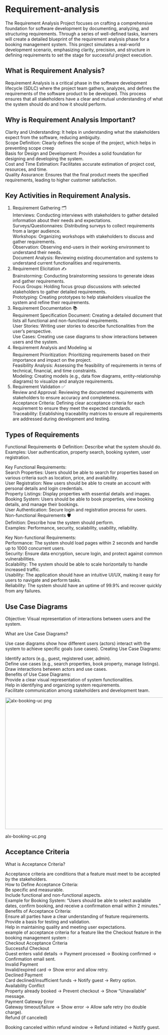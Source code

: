 # Requirement-analysis
The Requirement Analysis Project focuses on crafting a comprehensive foundation for software development by documenting, analyzing, and structuring requirements. Through a series of well-defined tasks, learners will create a detailed blueprint of the requirement analysis phase for a booking management system. This project simulates a real-world development scenario, emphasizing clarity, precision, and structure in defining requirements to set the stage for successful project execution.
## What is Requirement Analysis?
Requirement Analysis is a critical phase in the software development lifecycle (SDLC) where the project team gathers, analyzes, and defines the requirements of the software product to be developed. This process ensures that all stakeholders have a clear and mutual understanding of what the system should do and how it should perform.
## Why is Requirement Analysis Important?
Clarity and Understanding: It helps in understanding what the stakeholders expect from the software, reducing ambiguity. <br/>
Scope Definition: Clearly defines the scope of the project, which helps in preventing scope creep <br/>
Basis for Design and Development: Provides a solid foundation for designing and developing the system. <br/>
Cost and Time Estimation: Facilitates accurate estimation of project cost, resources, and time. <br/>
Quality Assurance: Ensures that the final product meets the specified requirements, leading to higher customer satisfaction. <br/>
## Key Activities in Requirement Analysis.
1. Requirement Gathering 🗂️ <br/>
Interviews: Conducting interviews with stakeholders to gather detailed information about their needs and expectations. <br/>
Surveys/Questionnaires: Distributing surveys to collect requirements from a larger audience.<br/>
Workshops: Organizing workshops with stakeholders to discuss and gather requirements.<br/>
Observation: Observing end-users in their working environment to understand their needs.<br/>
Document Analysis: Reviewing existing documentation and systems to understand current functionalities and requirements.<br/>
2. Requirement Elicitation ✍️<br/>
Brainstorming: Conducting brainstorming sessions to generate ideas and gather requirements.<br/>
Focus Groups: Holding focus group discussions with selected stakeholders to gather detailed requirements.<br/>
Prototyping: Creating prototypes to help stakeholders visualize the system and refine their requirements.<br/>
3. Requirement Documentation 📚<br/>
Requirement Specification Document: Creating a detailed document that lists all functional and non-functional requirements.<br/>
User Stories: Writing user stories to describe functionalities from the user’s perspective.<br/>
Use Cases: Creating use case diagrams to show interactions between users and the system.<br/>
4. Requirement Analysis and Modeling 📊<br/>
Requirement Prioritization: Prioritizing requirements based on their importance and impact on the project.<br/>
Feasibility Analysis: Assessing the feasibility of requirements in terms of technical, financial, and time constraints.<br/>
Modeling: Creating models (e.g., data flow diagrams, entity-relationship diagrams) to visualize and analyze requirements.<br/>
5. Requirement Validation ✅<br/>
Review and Approval: Reviewing the documented requirements with stakeholders to ensure accuracy and completeness.<br/>
Acceptance Criteria: Defining clear acceptance criteria for each requirement to ensure they meet the expected standards. <br/>
Traceability: Establishing traceability matrices to ensure all requirements are addressed during development and testing.<br/>
## Types of Requirements
Functional Requirements ⚙️
Definition: Describe what the system should do.
Examples: User authentication, property search, booking system, user registration.

Key Functional Requirements: <br/>
Search Properties: Users should be able to search for properties based on various criteria such as location, price, and availability.<br/>
User Registration: New users should be able to create an account with personal details and login credentials.<br/>
Property Listings: Display properties with essential details and images.<br/>
Booking System: Users should be able to book properties, view booking details, and manage their bookings.<br/>
User Authentication: Secure login and registration process for users.<br/>
Non-functional Requirements 🛡️<br/>
Definition: Describe how the system should perform.<br/>
Examples: Performance, security, scalability, usability, reliability.<br/>

Key Non-functional Requirements:<br/>
Performance: The system should load pages within 2 seconds and handle up to 1000 concurrent users.<br/>
Security: Ensure data encryption, secure login, and protect against common vulnerabilities.<br/>
Scalability: The system should be able to scale horizontally to handle increased traffic.<br/>
Usability: The application should have an intuitive UI/UX, making it easy for users to navigate and perform tasks.<br/>
Reliability: The system should have an uptime of 99.9% and recover quickly from any failures.<br/>
## Use Case Diagrams
Objective: Visual representation of interactions between users and the system.

What are Use Case Diagrams?

Use case diagrams show how different users (actors) interact with the system to achieve specific goals (use cases).
Creating Use Case Diagrams:

Identify actors (e.g., guest, registered user, admin). <br/>
Define use cases (e.g., search properties, book property, manage listings).<br/>
Draw interactions between actors and use cases.<br/>
Benefits of Use Case Diagrams:<br/>
Provide a clear visual representation of system functionalities.<br/>
Help in identifying and organizing system requirements.<br/>
Facilitate communication among stakeholders and development team.<br/>

<img width="622" height="421" alt="alx-booking-uc png" src="https://github.com/user-attachments/assets/45d086f2-f2d4-400a-9182-ef92db9abcd9" />

alx-booking-uc.png

## Acceptance Criteria
What is Acceptance Criteria?

Acceptance criteria are conditions that a feature must meet to be accepted by the stakeholders.<br/>
How to Define Acceptance Criteria:<br/>
Be specific and measurable.<br/>
Include functional and non-functional aspects.<br/>
Example for Booking System: “Users should be able to select available dates, confirm booking, and receive a confirmation email within 2 minutes.” <br/>
Benefits of Acceptance Criteria: <br/>
Ensure all parties have a clear understanding of feature requirements. <br/>
Provide a basis for testing and validation.<br/>
Help in maintaining quality and meeting user expectations.<br/>
example of acceptance criteria for a feature like the Checkout feature in the booking management system : <br/>
Checkout Acceptance Criteria <br/>
Successful Checkout<br/>
Guest enters valid details → Payment processed → Booking confirmed → Confirmation email sent.<br/>
Invalid Payment<br/>
Invalid/expired card → Show error and allow retry.<br/>
Declined Payment<br/>
Card declined/insufficient funds → Notify guest → Retry option.<br/>
Availability Conflict<br/>
Property already booked → Prevent checkout → Show “Unavailable” message.<br/>
Payment Gateway Error<br/>
Gateway timeout/failure → Show error → Allow safe retry (no double charge).<br/>
Refund (if canceled)<br/>

Booking canceled within refund window → Refund initiated → Notify guest.
